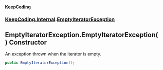 #### [KeepCoding](index.md 'index')
### [KeepCoding.Internal](KeepCoding_Internal.md 'KeepCoding.Internal').[EmptyIteratorException](KeepCoding_Internal_EmptyIteratorException.md 'KeepCoding.Internal.EmptyIteratorException')
## EmptyIteratorException.EmptyIteratorException() Constructor
An exception thrown when the iterator is empty.  
```csharp
public EmptyIteratorException();
```
